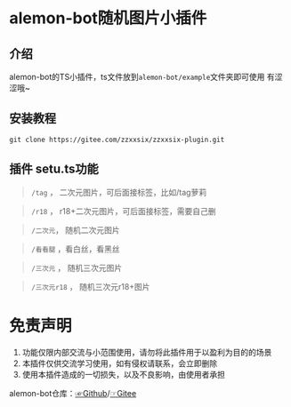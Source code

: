 
# alemon-bot随机图片小插件

## 介绍
alemon-bot的TS小插件，ts文件放到`alemon-bot/example`文件夹即可使用
有涩涩哦~


## 安装教程


```
git clone https://gitee.com/zzxxsix/zzxxsix-plugin.git 

```

## 插件  setu.ts功能

> `/tag` ， 二次元图片，可后面接标签，比如/tag萝莉  

> `/r18` ， r18+二次元图片，可后面接标签，需要自己删  

> `/二次元`， 随机二次元图片  

> `/看看腿` ，看白丝，看黑丝  

> `/三次元` ， 随机三次元图片  

> `/三次元r18` ， 随机三次元r18+图片  



# 免责声明

1. 功能仅限内部交流与小范围使用，请勿将此插件用于以盈利为目的的场景
2. 本插件仅供交流学习使用，如有侵权请联系，会立即删除
3. 使用本插件造成的一切损失，以及不良影响，由使用者承担

alemon-bot仓库：[☞Github](https://github.com/ningmengchongshui/alemon-bot)/[☞Gitee](https://gitee.com/ningmengchongshui/alemon-bot)




